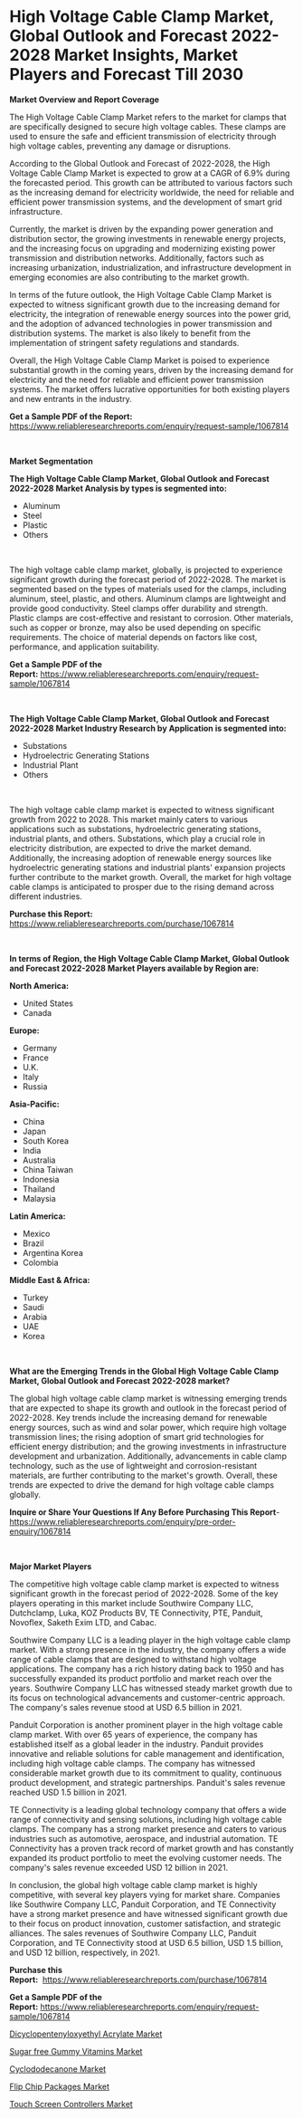 <p><h1>High Voltage Cable Clamp Market, Global Outlook and Forecast 2022-2028 Market Insights, Market Players and Forecast Till 2030</h1></p><p><strong>Market Overview and Report Coverage</strong></p>
<p><p>The High Voltage Cable Clamp Market refers to the market for clamps that are specifically designed to secure high voltage cables. These clamps are used to ensure the safe and efficient transmission of electricity through high voltage cables, preventing any damage or disruptions.</p><p>According to the Global Outlook and Forecast of 2022-2028, the High Voltage Cable Clamp Market is expected to grow at a CAGR of 6.9% during the forecasted period. This growth can be attributed to various factors such as the increasing demand for electricity worldwide, the need for reliable and efficient power transmission systems, and the development of smart grid infrastructure.</p><p>Currently, the market is driven by the expanding power generation and distribution sector, the growing investments in renewable energy projects, and the increasing focus on upgrading and modernizing existing power transmission and distribution networks. Additionally, factors such as increasing urbanization, industrialization, and infrastructure development in emerging economies are also contributing to the market growth.</p><p>In terms of the future outlook, the High Voltage Cable Clamp Market is expected to witness significant growth due to the increasing demand for electricity, the integration of renewable energy sources into the power grid, and the adoption of advanced technologies in power transmission and distribution systems. The market is also likely to benefit from the implementation of stringent safety regulations and standards.</p><p>Overall, the High Voltage Cable Clamp Market is poised to experience substantial growth in the coming years, driven by the increasing demand for electricity and the need for reliable and efficient power transmission systems. The market offers lucrative opportunities for both existing players and new entrants in the industry.</p></p>
<p><strong>Get a Sample PDF of the Report:</strong> <a href="https://www.reliableresearchreports.com/enquiry/request-sample/1067814">https://www.reliableresearchreports.com/enquiry/request-sample/1067814</a></p>
<p>&nbsp;</p>
<p><strong>Market Segmentation</strong></p>
<p><strong>The High Voltage Cable Clamp Market, Global Outlook and Forecast 2022-2028 Market Analysis by types is segmented into:</strong></p>
<p><ul><li>Aluminum</li><li>Steel</li><li>Plastic</li><li>Others</li></ul></p>
<p>&nbsp;</p>
<p><p>The high voltage cable clamp market, globally, is projected to experience significant growth during the forecast period of 2022-2028. The market is segmented based on the types of materials used for the clamps, including aluminum, steel, plastic, and others. Aluminum clamps are lightweight and provide good conductivity. Steel clamps offer durability and strength. Plastic clamps are cost-effective and resistant to corrosion. Other materials, such as copper or bronze, may also be used depending on specific requirements. The choice of material depends on factors like cost, performance, and application suitability.</p></p>
<p><strong>Get a Sample PDF of the Report:</strong>&nbsp;<a href="https://www.reliableresearchreports.com/enquiry/request-sample/1067814">https://www.reliableresearchreports.com/enquiry/request-sample/1067814</a></p>
<p>&nbsp;</p>
<p><strong>The High Voltage Cable Clamp Market, Global Outlook and Forecast 2022-2028 Market Industry Research by Application is segmented into:</strong></p>
<p><ul><li>Substations</li><li>Hydroelectric Generating Stations</li><li>Industrial Plant</li><li>Others</li></ul></p>
<p>&nbsp;</p>
<p><p>The high voltage cable clamp market is expected to witness significant growth from 2022 to 2028. This market mainly caters to various applications such as substations, hydroelectric generating stations, industrial plants, and others. Substations, which play a crucial role in electricity distribution, are expected to drive the market demand. Additionally, the increasing adoption of renewable energy sources like hydroelectric generating stations and industrial plants' expansion projects further contribute to the market growth. Overall, the market for high voltage cable clamps is anticipated to prosper due to the rising demand across different industries.</p></p>
<p><strong>Purchase this Report:</strong>&nbsp; <a href="https://www.reliableresearchreports.com/purchase/1067814">https://www.reliableresearchreports.com/purchase/1067814</a></p>
<p>&nbsp;</p>
<p><strong>In terms of Region, the High Voltage Cable Clamp Market, Global Outlook and Forecast 2022-2028 Market Players available by Region are:</strong></p>
<p>
    <p> <strong> North America: </strong>
        <ul>
            <li>United States</li>
            <li>Canada</li>
        </ul>
        </p> 
    <p> <strong> Europe: </strong>
        <ul>
            <li>Germany</li>
            <li>France</li>
            <li>U.K.</li>
            <li>Italy</li>
            <li>Russia</li>
        </ul>
        </p> 
    <p> <strong> Asia-Pacific: </strong>
        <ul>
            <li>China</li>
            <li>Japan</li>
            <li>South Korea</li>
            <li>India</li>
            <li>Australia</li>
            <li>China Taiwan</li>
            <li>Indonesia</li>
            <li>Thailand</li>
            <li>Malaysia</li>
        </ul>
        </p> 
    <p> <strong> Latin America: </strong>
        <ul>
            <li>Mexico</li>
            <li>Brazil</li>
            <li>Argentina Korea</li>
            <li>Colombia</li>
        </ul>
        </p> 
    <p> <strong> Middle East & Africa: </strong>
        <ul>
            <li>Turkey</li>
            <li>Saudi</li>
            <li>Arabia</li>
            <li>UAE</li>
            <li>Korea</li>
        </ul>
    </p>
    </p>
<p>&nbsp;</p>
<p><strong>What are the Emerging Trends in the Global High Voltage Cable Clamp Market, Global Outlook and Forecast 2022-2028 market?</strong></p>
<p><p>The global high voltage cable clamp market is witnessing emerging trends that are expected to shape its growth and outlook in the forecast period of 2022-2028. Key trends include the increasing demand for renewable energy sources, such as wind and solar power, which require high voltage transmission lines; the rising adoption of smart grid technologies for efficient energy distribution; and the growing investments in infrastructure development and urbanization. Additionally, advancements in cable clamp technology, such as the use of lightweight and corrosion-resistant materials, are further contributing to the market's growth. Overall, these trends are expected to drive the demand for high voltage cable clamps globally.</p></p>
<p><strong>Inquire or Share Your Questions If Any Before Purchasing This Report</strong>- <a href="https://www.reliableresearchreports.com/enquiry/pre-order-enquiry/1067814">https://www.reliableresearchreports.com/enquiry/pre-order-enquiry/1067814</a></p>
<p>&nbsp;</p>
<p><strong>Major Market Players</strong></p>
<p><p>The competitive high voltage cable clamp market is expected to witness significant growth in the forecast period of 2022-2028. Some of the key players operating in this market include Southwire Company LLC, Dutchclamp, Luka, KOZ Products BV, TE Connectivity, PTE, Panduit, Novoflex, Saketh Exim LTD, and Cabac.</p><p>Southwire Company LLC is a leading player in the high voltage cable clamp market. With a strong presence in the industry, the company offers a wide range of cable clamps that are designed to withstand high voltage applications. The company has a rich history dating back to 1950 and has successfully expanded its product portfolio and market reach over the years. Southwire Company LLC has witnessed steady market growth due to its focus on technological advancements and customer-centric approach. The company's sales revenue stood at USD 6.5 billion in 2021.</p><p>Panduit Corporation is another prominent player in the high voltage cable clamp market. With over 65 years of experience, the company has established itself as a global leader in the industry. Panduit provides innovative and reliable solutions for cable management and identification, including high voltage cable clamps. The company has witnessed considerable market growth due to its commitment to quality, continuous product development, and strategic partnerships. Panduit's sales revenue reached USD 1.5 billion in 2021.</p><p>TE Connectivity is a leading global technology company that offers a wide range of connectivity and sensing solutions, including high voltage cable clamps. The company has a strong market presence and caters to various industries such as automotive, aerospace, and industrial automation. TE Connectivity has a proven track record of market growth and has constantly expanded its product portfolio to meet the evolving customer needs. The company's sales revenue exceeded USD 12 billion in 2021.</p><p>In conclusion, the global high voltage cable clamp market is highly competitive, with several key players vying for market share. Companies like Southwire Company LLC, Panduit Corporation, and TE Connectivity have a strong market presence and have witnessed significant growth due to their focus on product innovation, customer satisfaction, and strategic alliances. The sales revenues of Southwire Company LLC, Panduit Corporation, and TE Connectivity stood at USD 6.5 billion, USD 1.5 billion, and USD 12 billion, respectively, in 2021.</p></p>
<p><strong>Purchase this Report:</strong>&nbsp;&nbsp;<a href="https://www.reliableresearchreports.com/purchase/1067814">https://www.reliableresearchreports.com/purchase/1067814</a></p>
<p></p>
<p><strong>Get a Sample PDF of the Report:</strong>&nbsp;<a href="https://www.reliableresearchreports.com/enquiry/request-sample/1067814">https://www.reliableresearchreports.com/enquiry/request-sample/1067814</a></p>
<p><p><a href="https://www.linkedin.com/pulse/dicyclopentenyloxyethyl-acrylate-market-size-share-global-6kjoe/">Dicyclopentenyloxyethyl Acrylate Market</a></p><p><a href="https://www.reportprime.com/sugar-free-gummy-vitamins-r6912">Sugar free Gummy Vitamins Market</a></p><p><a href="https://www.linkedin.com/pulse/cyclododecanone-market-challenges-opportunities-growth-wbboe/">Cyclododecanone Market</a></p><p><a href="https://medium.com/@melissahaag/flip-chip-packages-market-size-growth-forecast-2023-2030-70d9158c2c38">Flip Chip Packages Market</a></p><p><a href="https://medium.com/@piercehoppe2023/touch-screen-controllers-market-size-growth-forecast-2023-2030-2a5bd7f1b10d">Touch Screen Controllers Market</a></p></p>
